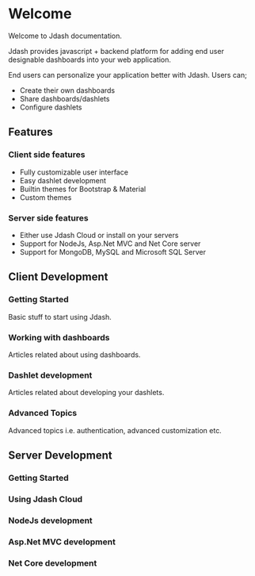 # Welcome

Welcome to Jdash documentation.

Jdash provides javascript + backend platform for adding end user designable dashboards into your web application.

End users can personalize your application better with Jdash. Users can;

* Create their own dashboards
* Share dashboards/dashlets
* Configure dashlets

## Features

### Client side features
* Fully customizable user interface
* Easy dashlet development
* Builtin themes for Bootstrap & Material
* Custom themes


### Server side features
* Either use Jdash Cloud or install on your servers
* Support for NodeJs, Asp.Net MVC and Net Core server
* Support for MongoDB, MySQL and Microsoft SQL Server

## Client Development

### Getting Started
Basic stuff to start using Jdash.

### Working with dashboards
Articles related about using dashboards. 

### Dashlet development
Articles related about developing your dashlets. 

### Advanced Topics
Advanced topics i.e. authentication, advanced customization etc.

## Server Development

### Getting Started

### Using Jdash Cloud

### NodeJs development

### Asp.Net MVC development

### Net Core development
